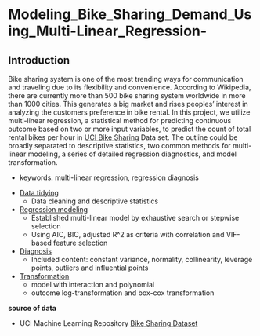 # Modeling_Bike_Sharing_Demand_Using_Multi-Linear_Regression-

## Introduction

Bike sharing system is one of the most trending ways for communication and traveling due to its flexibility and convenience. According to Wikipedia, there are currently more than 500 bike sharing system worldwide in more than 1000 cities. This generates a big market and rises peoples’ interest in analyzing the customers preference in bike rental. In this project, we utilize multi-linear regression, a statistical method for predicting continuous outcome based on two or more input variables, to predict the count of total rental bikes per hour in [UCI Bike Sharing](https://archive.ics.uci.edu/ml/datasets/bike+sharing+dataset) Data set. The outline could be broadly separated to descriptive statistics, two common methods for multi-linear modeling, a series of detailed regression diagnostics, and model transformation.

- keywords: multi-linear regression, regression diagnosis


* [Data tidying](https://github.com/tctsung/Modeling_Bike_Sharing_Demand_Using_Multi-Linear_Regression-/blob/main/data_tidying.Rmd)
  * Data cleaning and descriptive statistics
* [Regression modeling](https://github.com/tctsung/Modeling_Bike_Sharing_Demand_Using_Multi-Linear_Regression-/blob/main/modeling.Rmd)
  * Established multi-linear model by exhaustive search or stepwise selection  
  * Using AIC, BIC, adjusted R^2 as criteria with correlation and VIF-based feature selection 
* [Diagnosis](https://github.com/tctsung/Modeling_Bike_Sharing_Demand_Using_Multi-Linear_Regression-/blob/main/diagnosis.Rmd)
  * Included content: constant variance, normality, collinearity, leverage points, outliers and influential points
* [Transformation](https://github.com/tctsung/Modeling_Bike_Sharing_Demand_Using_Multi-Linear_Regression-/blob/main/transformation.Rmd)
  * model with interaction and polynomial
  * outcome log-transformation and box-cox transformation

**source of data**

- UCI Machine Learning Repository [Bike Sharing Dataset](https://archive.ics.uci.edu/ml/datasets/Bike+Sharing+Dataset?fbclid=IwAR3uiFUh-wHIXccZQAMOIoPsDfru40yv8Lnuh-1n2D7x1oyTsUPcpAq-X4k)
